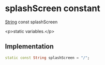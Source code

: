 


# splashScreen constant







[String](https:api.flutter.dev/flutter/dart-core/String-class.html) const splashScreen
  




\<p\>static variables.\</p\>



## Implementation

```dart
static const String splashScreen = "/";
```







